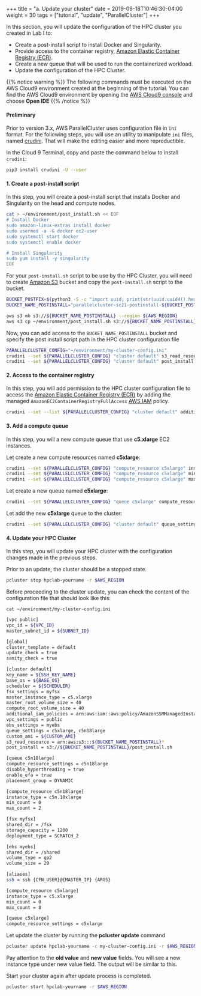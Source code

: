 +++
title = "a. Update your cluster"
date = 2019-09-18T10:46:30-04:00
weight = 30
tags = ["tutorial", "update", "ParallelCluster"]
+++

In this section, you will update the configuration of the HPC cluster you created in Lab I to:
- Create a post-install script to install Docker and Singularity.
- Provide access to the container registry, [Amazon Elastic Container Registry (ECR)](https://aws.amazon.com/ecr/).
- Create a new queue that will be used to run the containerized workload.
- Update the configuration of the HPC Cluster.

{{% notice warning %}}
The following commands must be executed on the AWS Cloud9 environment created at the beginning of the tutorial.
You can find the AWS Cloud9 environment by opening the [AWS Cloud9 console](https://console.aws.amazon.com/cloud9) and choose **Open IDE**
{{% /notice %}}

#### Preliminary

Prior to version 3.x, AWS ParallelCluster uses configuration file in `ini` format.
For the following steps, you will use an utility to manipulate `ini` files, named [crudini](https://github.com/pixelb/crudini).
That will make the editing easier and more reproductible.

In the Cloud 9 Terminal, copy and paste the command below to install `crudini`:

```bash
pip3 install crudini -U --user
```

#### 1. Create a post-install script

In this step, you will create a post-install script that installs Docker and Singularity on the head and compute nodes.

```bash
cat > ~/environment/post_install.sh << EOF
# Install Docker
sudo amazon-linux-extras install docker
sudo usermod -a -G docker ec2-user
sudo systemctl start docker
sudo systemctl enable docker

# Install Singularity
sudo yum install -y singularity
EOF
```

For your `post-install.sh` script to be use by the HPC Cluster, you will need to create [Amazon S3](https://aws.amazon.com/s3/) bucket and copy the `post-install.sh` script to the bucket.

```bash
BUCKET_POSTFIX=$(python3 -S -c "import uuid; print(str(uuid.uuid4().hex)[:10])")
BUCKET_NAME_POSTINSTALL="parallelcluster-sc21-postinstall-${BUCKET_POSTFIX}"

aws s3 mb s3://${BUCKET_NAME_POSTINSTALL} --region ${AWS_REGION}
aws s3 cp ~/environment/post_install.sh s3://${BUCKET_NAME_POSTINSTALL}/
```

Now, you can add access to the `BUCKET_NAME_POSTINSTALL` bucket and specify the post install script path in the HPC cluster configuration file

```bash
PARALLELCLUSTER_CONFIG="~/environment/my-cluster-config.ini"
crudini --set ${PARALLELCLUSTER_CONFIG} "cluster default" s3_read_resource "arn:aws:s3:::${BUCKET_NAME_POSTINSTALL}*"
crudini --set ${PARALLELCLUSTER_CONFIG} "cluster default" post_install "s3://${BUCKET_NAME_POSTINSTALL}/post_install.sh"
```

#### 2. Access to the container registry

In this step, you will add permission to the HPC cluster configuration file to access the [Amazon Elastic Container Registry (ECR)](https://aws.amazon.com/ecr/) by adding the managed `AmazonEC2ContainerRegistryFullAccess` [AWS IAM](https://aws.amazon.com/iam/) policy.

```bash
crudini --set --list ${PARALLELCLUSTER_CONFIG} "cluster default" additional_iam_policies "arn:aws:iam::aws:policy/AmazonEC2ContainerRegistryFullAccess"
```

#### 3. Add a compute queue

In this step, you will a new compute queue that use **c5.xlarge** EC2 instances.

Let create a new compute resources named __c5xlarge__:
```bash
crudini --set ${PARALLELCLUSTER_CONFIG} "compute_resource c5xlarge" instance_type "c5.xlarge"
crudini --set ${PARALLELCLUSTER_CONFIG} "compute_resource c5xlarge" min_count "0"
crudini --set ${PARALLELCLUSTER_CONFIG} "compute_resource c5xlarge" max_count "8"
```

Let create a new queue named __c5xlarge__:
```bash
crudini --set ${PARALLELCLUSTER_CONFIG} "queue c5xlarge" compute_resource_settings "c5xlarge"
```

Let add the new  __c5xlarge__ queue to the cluster:
```bash
crudini --set ${PARALLELCLUSTER_CONFIG} "cluster default" queue_settings "c5xlarge, c5n18large"
```

#### 4. Update your HPC Cluster

In this step, you will update your HPC cluster with the configuration changes made in the previous steps.

Prior to an update, the cluster should be a stopped state.

```bash
pcluster stop hpclab-yourname -r $AWS_REGION
```

Before proceeding to the cluster update, you can check the content of the configuration file that should look like this:

`cat ~/environment/my-cluster-config.ini`

```bash
[vpc public]
vpc_id = ${VPC_ID}
master_subnet_id = ${SUBNET_ID}

[global]
cluster_template = default
update_check = true
sanity_check = true

[cluster default]
key_name = ${SSH_KEY_NAME}
base_os = ${BASE_OS}
scheduler = ${SCHEDULER}
fsx_settings = myfsx
master_instance_type = c5.xlarge
master_root_volume_size = 40
compute_root_volume_size = 40
additional_iam_policies = arn:aws:iam::aws:policy/AmazonSSMManagedInstanceCore, arn:aws:iam::aws:policy/service-role/AmazonSSMMaintenanceWindowRole, arn:aws:iam::aws:policy/AmazonEC2ContainerRegistryFullAccess
vpc_settings = public
ebs_settings = myebs
queue_settings = c5xlarge, c5n18large
custom_ami = ${CUSTOM_AMI}
s3_read_resource = arn:aws:s3:::${BUCKET_NAME_POSTINSTALL}*
post_install = s3://${BUCKET_NAME_POSTINSTALL}/post_install.sh

[queue c5n18large]
compute_resource_settings = c5n18large
disable_hyperthreading = true
enable_efa = true
placement_group = DYNAMIC

[compute_resource c5n18large]
instance_type = c5n.18xlarge
min_count = 0
max_count = 2

[fsx myfsx]
shared_dir = /fsx
storage_capacity = 1200
deployment_type = SCRATCH_2

[ebs myebs]
shared_dir = /shared
volume_type = gp2
volume_size = 20

[aliases]
ssh = ssh {CFN_USER}@{MASTER_IP} {ARGS}

[compute_resource c5xlarge]
instance_type = c5.xlarge
min_count = 0
max_count = 8

[queue c5xlarge]
compute_resource_settings = c5xlarge
```

Let update the cluster by running the **pcluster update** command

```bash
pcluster update hpclab-yourname -c my-cluster-config.ini -r $AWS_REGION
```

Pay attention to the **old value** and **new value** fields. You will see a new instance type under new value field. The output will be similar to this.


Start your cluster again after update process is completed.

```bash
pcluster start hpclab-yourname -r $AWS_REGION
```
